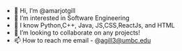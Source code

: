 - 👋 Hi, I’m @amarjotgill
- 👀 I’m interested in Software Engineering
- 🌱 I know Python,C++, Java, JS,CSS,ReactJs, and HTML
- 💞️ I’m looking to collaborate on any projects!
- 📫 How to reach me email - @agill3@umbc.edu

<!---
amarjotgill/amarjotgill is a ✨ special ✨ repository because its `README.md` (this file) appears on your GitHub profile.
You can click the Preview link to take a look at your changes.
--->
